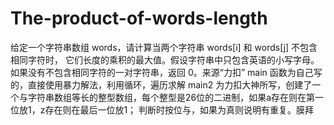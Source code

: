 # The-product-of-words-length
给定一个字符串数组 words，请计算当两个字符串 words[i] 和 words[j] 不包含相同字符时， 它们长度的乘积的最大值。假设字符串中只包含英语的小写字母。如果没有不包含相同字符的一对字符串，返回 0。来源“力扣”
main 函数为自己写的，直接使用暴力解法，利用循环，遍历求解
main2 为力扣大神所写，创建了一个与字符串数组等长的整型数组，每个整型是26位的二进制，如果a存在则在第一位放1，z存在则在最后一位放1；
判断时按位与，如果为真则说明有重复。膜拜

